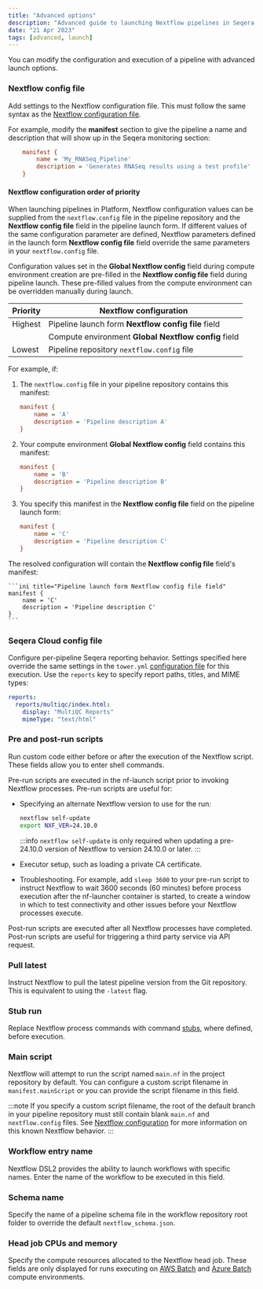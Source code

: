 ```yaml
---
title: "Advanced options"
description: "Advanced guide to launching Nextflow pipelines in Seqera Platform"
date: "21 Apr 2023"
tags: [advanced, launch]
---
```


You can modify the configuration and execution of a pipeline with advanced launch options.

### Nextflow config file

Add settings to the Nextflow configuration file. This must follow the same syntax as the [Nextflow configuration file](https://www.nextflow.io/docs/latest/config.html#config-syntax).

For example, modify the **manifest** section to give the pipeline a name and description that will show up in the Seqera monitoring section:

```ini
    manifest {
        name = 'My_RNASeq_Pipeline'
        description = 'Generates RNASeq results using a test profile'
    }
```

#### Nextflow configuration order of priority

When launching pipelines in Platform, Nextflow configuration values can be supplied from the `nextflow.config` file in the pipeline repository and the **Nextflow config file** field in the pipeline launch form. If different values of the same configuration parameter are defined, Nextflow parameters defined in the launch form **Nextflow config file** field override the same parameters in your `nextflow.config` file.

Configuration values set in the **Global Nextflow config** field during compute environment creation are pre-filled in the **Nextflow config file** field during pipeline launch. These pre-filled values from the compute environment can be overridden manually during launch.

| Priority | Nextflow configuration                               |
| -------- | ---------------------------------------------------- |
| Highest  | Pipeline launch form **Nextflow config file** field  |
|          | Compute environment **Global Nextflow config** field |
| Lowest   | Pipeline repository `nextflow.config` file           |

For example, if:

1. The `nextflow.config` file in your pipeline repository contains this manifest:

   ```ini title="Pipeline repository config file"
   manifest {
       name = 'A'
       description = 'Pipeline description A'
   }
   ```

2. Your compute environment **Global Nextflow config** field contains this manifest:

   ```ini title="Compute environment Global Nextflow config field"
   manifest {
       name = 'B'
       description = 'Pipeline description B'
   }
   ```

3. You specify this manifest in the **Nextflow config file** field on the pipeline launch form:

   ```ini title="Pipeline launch form Nextflow config file field"
   manifest {
       name = 'C'
       description = 'Pipeline description C'
   }
   ```

The resolved configuration will contain the **Nextflow config file** field's manifest:

    ```ini title="Pipeline launch form Nextflow config file field"
    manifest {
        name = 'C'
        description = 'Pipeline description C'
    }
    ```

### Seqera Cloud config file

Configure per-pipeline Seqera reporting behavior. Settings specified here override the same settings in the `tower.yml` [configuration file](https://docs.seqera.io/platform-enterprise/latest/enterprise/configuration/overview) for this execution. Use the `reports` key to specify report paths, titles, and MIME types:

```yml
reports:
  reports/multiqc/index.html:
    display: "MultiQC Reports"
    mimeType: "text/html"
```

### Pre and post-run scripts

Run custom code either before or after the execution of the Nextflow script. These fields allow you to enter shell commands.

Pre-run scripts are executed in the nf-launch script prior to invoking Nextflow processes. Pre-run scripts are useful for:

- Specifying an alternate Nextflow version to use for the run:

  ```bash
  nextflow self-update
  export NXF_VER=24.10.0
  ```

  :::info
  `nextflow self-update` is only required when updating a pre-24.10.0 version of Nextflow to version 24.10.0 or later.
  :::

- Executor setup, such as loading a private CA certificate.
- Troubleshooting. For example, add `sleep 3600` to your pre-run script to instruct Nextflow to wait 3600 seconds (60 minutes) before process execution after the nf-launcher container is started, to create a window in which to test connectivity and other issues before your Nextflow processes execute.

Post-run scripts are executed after all Nextflow processes have completed. Post-run scripts are useful for triggering a third party service via API request.

### Pull latest

Instruct Nextflow to pull the latest pipeline version from the Git repository. This is equivalent to using the `-latest` flag.

### Stub run

Replace Nextflow process commands with command [stubs](https://www.nextflow.io/docs/latest/process.html#stub), where defined, before execution.

### Main script

Nextflow will attempt to run the script named `main.nf` in the project repository by default. You can configure a custom script filename in `manifest.mainScript` or you can provide the script filename in this field.

:::note
If you specify a custom script filename, the root of the default branch in your pipeline repository must still contain blank `main.nf` and `nextflow.config` files. See [Nextflow configuration](../troubleshooting_and_faqs/nextflow) for more information on this known Nextflow behavior.
:::

### Workflow entry name

Nextflow DSL2 provides the ability to launch workflows with specific names. Enter the name of the workflow to be executed in this field.

### Schema name

Specify the name of a pipeline schema file in the workflow repository root folder to override the default `nextflow_schema.json`.

### Head job CPUs and memory

Specify the compute resources allocated to the Nextflow head job. These fields are only displayed for runs executing on [AWS Batch](../compute-envs/aws-batch) and [Azure Batch](../compute-envs/azure-batch) compute environments.
